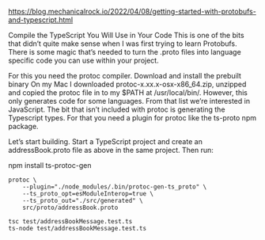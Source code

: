 https://blog.mechanicalrock.io/2022/04/08/getting-started-with-protobufs-and-typescript.html

Compile the TypeScript You Will Use in Your Code
This is one of the bits that didn’t quite make sense when I was first trying to learn Protobufs.
There is some magic that’s needed to turn the .proto files into language specific code you can use within your project.

For this you need the protoc compiler. Download and install the prebuilt binary
On my Mac I downloaded protoc-x.xx.x-osx-x86_64.zip, unzipped and copied the protoc file in to my $PATH at /usr/local/bin/.
However, this only generates code for some languages. From that list we’re interested in JavaScript.
The bit that isn’t included with protoc is generating the Typescript types. For that you need a plugin for protoc like the ts-proto npm package.

Let’s start building. Start a TypeScript project and create an addressBook.proto file as above in the same project. Then run:

npm install ts-protoc-gen

```
protoc \
    --plugin="./node_modules/.bin/protoc-gen-ts_proto" \
    --ts_proto_opt=esModuleInterop=true \
    --ts_proto_out="./src/generated" \
    src/proto/addressBook.proto
```

```
tsc test/addressBookMessage.test.ts
ts-node test/addressBookMessage.test.ts
```
